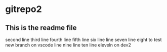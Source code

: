 # gitrepo2

## This is the readme file
second line
third line
fourth line
fifth line
six line
line seven
line eight to test new branch on vscode
line nine
line ten
line eleveln on dev2